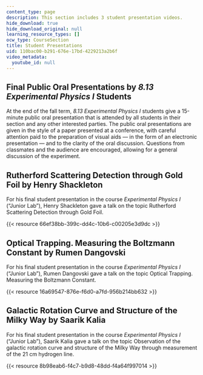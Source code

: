 ```yaml
---
content_type: page
description: This section includes 3 student presentation videos.
hide_download: true
hide_download_original: null
learning_resource_types: []
ocw_type: CourseSection
title: Student Presentations
uid: 110bac00-b291-676e-17bd-4229213a2b6f
video_metadata:
  youtube_id: null
---
```


Final Public Oral Presentations by _8.13 Experimental Physics I_ Students
-------------------------------------------------------------------------

At the end of the fall term, _8.13 Experimental Physics I_ students give a 15-minute public oral presentation that is attended by all students in their section and any other interested parties. The public oral presentations are given in the style of a paper presented at a conference, with careful attention paid to the preparation of visual aids — in the form of an electronic presentation — and to the clarity of the oral discussion. Questions from classmates and the audience are encouraged, allowing for a general discussion of the experiment.

Rutherford Scattering Detection through Gold Foil by Henry Shackleton
---------------------------------------------------------------------

For his final student presentation in the course _Experimental Physics I_ (“Junior Lab”), Henry Shackleton gave a talk on the topic Rutherford Scattering Detection through Gold Foil.

{{< resource 66ef38bb-399c-dd4c-10b6-c00205e3d9dc >}} 

Optical Trapping. Measuring the Boltzmann Constant by Rumen Dangovski
---------------------------------------------------------------------

For his final student presentation in the course _Experimental Physics I_ (“Junior Lab”), Rumen Dangovski gave a talk on the topic Optical Trapping. Measuring the Boltzmann Constant.

{{< resource 16a69547-876e-f6d0-a7fd-956b214bb632 >}} 

Galactic Rotation Curve and Structure of the Milky Way by Saarik Kalia
----------------------------------------------------------------------

For his final student presentation in the course _Experimental Physics I_ (“Junior Lab”), Saarik Kalia gave a talk on the topic Observation of the galactic rotation curve and structure of the Milky Way through measurement of the 21 cm hydrogen line.

{{< resource 8b98eab6-f4c7-b9d8-48dd-f4a64f997014 >}}
